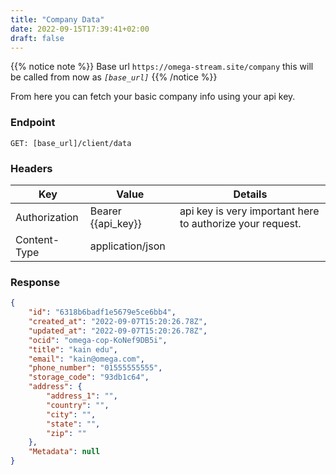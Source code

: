 ```yaml
---
title: "Company Data"
date: 2022-09-15T17:39:41+02:00
draft: false
---
```


{{% notice note %}}
Base url `https://omega-stream.site/company` this will be called from now as *`[base_url]`*
{{% /notice %}}

From here you can fetch your basic company info using your api key.

### Endpoint
```url
GET: [base_url]/client/data
```

### Headers
| Key           | Value              | Details                                                 |
|---------------|--------------------|---------------------------------------------------------|
| Authorization | Bearer {{api_key}} | api key is very important here to authorize your request. |
| Content-Type  | application/json   |                                                         |


### Response
```json
{
    "id": "6318b6badf1e5679e5ce6bb4",
    "created_at": "2022-09-07T15:20:26.78Z",
    "updated_at": "2022-09-07T15:20:26.78Z",
    "ocid": "omega-cop-KoNef9DB5i",
    "title": "kain edu",
    "email": "kain@omega.com",
    "phone_number": "01555555555",
    "storage_code": "93db1c64",
    "address": {
        "address_1": "",
        "country": "",
        "city": "",
        "state": "",
        "zip": ""
    },
    "Metadata": null
}
```